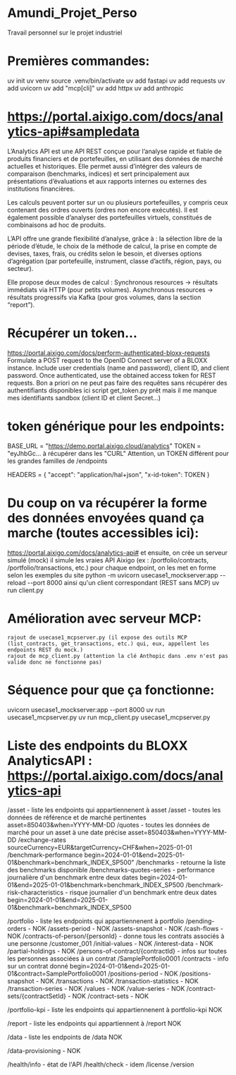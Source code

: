 # Amundi_Projet_Perso
Travail personnel sur le projet industriel

# Premières commandes:
uv init
uv venv
source .venv/bin/activate
uv add fastapi
uv add requests
uv add uvicorn
uv add "mcp[cli]" 
uv add httpx
uv add anthropic


# https://portal.aixigo.com/docs/analytics-api#sampledata
L’Analytics API est une API REST conçue pour l’analyse rapide et fiable de produits financiers et de portefeuilles, en utilisant des données de marché actuelles et historiques.
Elle permet aussi d’intégrer des valeurs de comparaison (benchmarks, indices) et sert principalement aux présentations d’évaluations et aux rapports internes ou externes des institutions financières.

Les calculs peuvent porter sur un ou plusieurs portefeuilles, y compris ceux contenant des ordres ouverts (ordres non encore exécutés).
Il est également possible d’analyser des portefeuilles virtuels, constitués de combinaisons ad hoc de produits.

L’API offre une grande flexibilité d’analyse, grâce à :
la sélection libre de la période d’étude,
le choix de la méthode de calcul,
la prise en compte de devises, taxes, frais, ou crédits selon le besoin,
et diverses options d’agrégation (par portefeuille, instrument, classe d’actifs, région, pays, ou secteur).

Elle propose deux modes de calcul :
Synchronous resources → résultats immédiats via HTTP (pour petits volumes).
Asynchronous resources → résultats progressifs via Kafka (pour gros volumes, dans la section “report”).

# Récupérer un token...
https://portal.aixigo.com/docs/perform-authenticated-bloxx-requests
    Formulate a POST request to the OpenID Connect server of a BLOXX instance.
    Include user credentials (name and password), client ID, and client password.
    Once authenticated, use the obtained access token for REST requests.
Bon a priori on ne peut pas faire des requêtes sans récupérer des authentifiants disponibles ici
script get_token.py prêt mais il me manque mes identifiants sandbox (client ID et client Secret...)

# token générique pour les endpoints:
BASE_URL = "https://demo.portal.aixigo.cloud/analytics"
TOKEN = "eyJhbGc... à récupérer dans les "CURL"
    Attention, un TOKEN différent pour les grandes familles de /endpoints

HEADERS = {
    "accept": "application/hal+json",
    "x-id-token": TOKEN
}

# Du coup on va récupérer la forme des données envoyées quand ça marche (toutes accessibles ici):
https://portal.aixigo.com/docs/analytics-api#
    et ensuite, on crée un serveur simulé (mock)
        il simule les vraies API Aixigo (ex : /portfolio/contracts, /portfolio/transactions, etc.)
        pour chaque endpoint, on les met en forme selon les exemples du site
        python -m uvicorn usecase1_mockserver:app --reload --port 8000
    ainsi qu'un client correspondant (REST sans MCP)
        uv run client.py

# Amélioration avec serveur MCP:
    rajout de usecase1_mcpserver.py (il expose des outils MCP (list_contracts, get_transactions, etc.) qui, eux, appellent les endpoints REST du mock.)
    rajout de mcp_client.py (attention la clé Anthopic dans .env n'est pas valide donc ne fonctionne pas)

# Séquence pour que ça fonctionne:
uvicorn usecase1_mockserver:app --port 8000
uv run usecase1_mcpserver.py
uv run mcp_client.py usecase1_mcpserver.py

# Liste des endpoints du BLOXX AnalyticsAPI : https://portal.aixigo.com/docs/analytics-api
/asset - liste les endpoints qui appartiennenent à asset
    /asset - toutes les données de référence et de marché pertinentes
        asset=850403&when=YYYY-MM-DD
    /quotes - toutes les données de marché pour un asset à une date précise
        asset=850403&when=YYYY-MM-DD
    /exchange-rates
        sourceCurrency=EUR&targetCurrency=CHF&when=2025-01-01
    /benchmark-performance
        begin=2024-01-01&end=2025-01-01&benchmark=benchmark_INDEX_SP500"
    /benchmarks - retourne la liste des benchmarks disponible
    /benchmarks-quotes-series - performance journalière d'un benchmark entre deux dates
        begin=2024-01-01&end=2025-01-01&benchmark=benchmark_INDEX_SP500
    /benchmark-risk-characteristics - risque journalier d'un benchmark entre deux dates
        begin=2024-01-01&end=2025-01-01&benchmark=benchmark_INDEX_SP500

/portfolio - liste les endpoints qui appartiennenent à portfolio
    /pending-orders - NOK
    /assets-period - NOK
    /assets-snapshot - NOK
    /cash-flows - NOK
    /contracts-of-person/{personId} - donne tous les contrats associés à une personne
        /customer_001
    /initial-values - NOK
    /interest-data - NOK
    /partial-holdings - NOK
    /persons-of-contract/{contractId} - infos sur toutes les personnes associées à un contrat
        /SamplePortfolio0001
    /contracts - info sur un contrat donné
        begin=2024-01-01&end=2025-01-01&contract=SamplePortfolio0001
    /positions-period - NOK
    /positions-snapshot - NOK
    /transactions - NOK
    /transaction-statistics - NOK
    /transaction-series - NOK
    /values - NOK
    /value-series - NOK
    /contract-sets/{contractSetId} - NOK
    /contract-sets - NOK

/portfolio-kpi - liste les endpoints qui appartiennenent à portfolio-kpi
    NOK

/report - liste les endpoints qui appartiennent à /report
    NOK

/data - liste les endpoints de /data
    NOK

/data-provisioning -
    NOK

/health/info - état de l'API
/health/check - idem
/license
/version


